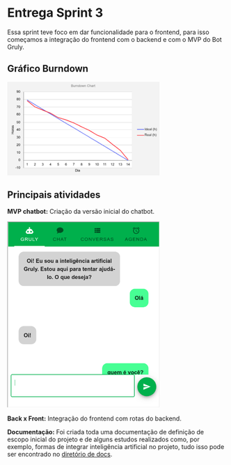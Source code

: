 # Entrega Sprint 3

Essa sprint teve foco em dar funcionalidade para o frontend, para isso começamos a integração
do frontend com o backend e com o MVP do Bot Gruly.

## Gráfico Burndown

<img src="burndown3.png" width="350" title="Burndown">

## Principais atividades

**MVP chatbot:** Criação da versão inicial do chatbot.

<img src="mvp_bot.png" width="350" title="mvp frontend">

**Back x Front:** Integração do frontend com rotas do backend.

**Documentação:** Foi criada toda uma documentação de definição de escopo inicial do projeto e de alguns estudos
realizados como, por exemplo, formas de integrar inteligência artificial no projeto, tudo isso pode ser
encontrado no [diretório de docs](https://github.com/ads-fatec-team3/chatbot/tree/master/docs).
